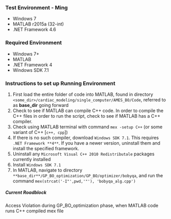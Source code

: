 ### Test Environment - Ming
* Windows 7
* MATLAB r2015a (32-int)
* .NET Framework 4.6

### Required Environment
* Windows 7+
* MATLAB
* .NET Framework 4
* Windows SDK 7.1

### Instructions to set up Running Environment
1. First load the entire folder of code into MATLAB, found in directory `<some_dir>/cardiac_modeling/single_computer/AMES_BO/Code`,
referred to as **base_dir** going forward
2. Check to see if MATLAB can compile C++ code. In order to compile the C++ files in order to run the script, check to see if MATLAB has a C++ compiler.
  1. Check using MATLAB terminal with command `mex -setup C++` (or some variant of C++ [`c++, cpp`])
  2. If there is no such compiler, download `Windows SDK 7.1`. This requires `.NET Framework **4**`. If you have a newer version,
    uninstall them and install the specified framework.
  3. Uninstall any `Microsoft Visual C++ 2010 Redistributale` packages currently installed
  4. Install `Windows SDK 7.1`
3. In MATLAB, navigate to directory `**base_dir**/GP_BO_optimization/GP_BO/optimizer/bobyqa`, 
and run the command `mex(strcat('-I"',pwd,'"'), 'bobyqa_alg.cpp')`

##### Current Roadblock 
Access Violation during GP_BO_optimization phase, when MATLAB code runs C++ compiled mex file
